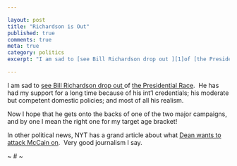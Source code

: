 ```yaml
---

layout: post
title: "Richardson is Out"
published: true
comments: true
meta: true
category: politics
excerpt: "I am sad to [see Bill Richardson drop out ][1]of [the Presidential Race][2].  He has had my support for a long time because of his int’l credentials; his moderate but competent domestic policies; and most of all his realism. "

---
```


I am sad to [see Bill Richardson drop out ][1]of [the Presidential Race][2].  He has had my support for a long time because of his int’l credentials; his moderate but competent domestic policies; and most of all his realism.  

 [1]: http://www.nytimes.com/2008/01/10/us/politics/10richardson.html?ref=politics
 [2]: http://thecaucus.blogs.nytimes.com/2008/01/10/richardson-drops-out/

[][3] 

 [3]: http://www.youtube.com/v/tjOuL5qwNIc&rel=1&border=1 "Click here to block this object with Adblock Plus"

Now I hope that he gets onto the backs of one of the two major campaigns, and by one I mean the right one for my target age bracket!

In other political news, NYT has a grand article about what [Dean wants to attack McCain on][4].  Very good journalism I say.

~ # ~

 [4]: http://thecaucus.blogs.nytimes.com/2008/01/11/democrats-mccain-and-the-iraq-war/